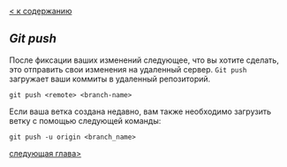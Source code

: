 [< к содержанию](readme.md)

## *Git push*

После фиксации ваших изменений следующее, что вы хотите сделать, это отправить свои изменения на удаленный сервер. `Git push` загружает ваши коммиты в удаленный репозиторий.

```bash=
git push <remote> <branch-name>
```

Eсли ваша ветка создана недавно, вам также необходимо загрузить ветку с помощью следующей команды:

```bash=
git push -u origin <branch_name>
```

[следующая глава>](clone.md)